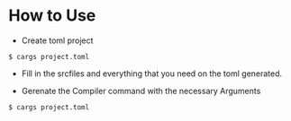 # How to Use
- Create toml project

``$ cargs project.toml ``

- Fill in the srcfiles and everything that you need on the toml generated.

- Gerenate the Compiler command with the necessary Arguments

``$ cargs project.toml ``

